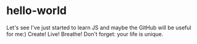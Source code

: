 # hello-world
Let's see
I've just started to learn JS and maybe the GitHub will be useful for me:) 
Create! Live! Breathe! Don't forget: your life is unique. 
